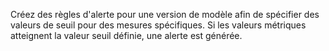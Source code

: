 Créez des règles d'alerte pour une version de modèle afin de spécifier des valeurs de seuil pour des mesures spécifiques. Si les valeurs métriques atteignent la valeur seuil définie, une alerte est générée.
